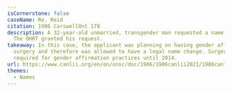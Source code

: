 ```yaml
---
isCornerstone: false
caseName: Re. Reid
citation: 1986 CarswellOnt 178
description: A 32-year-old unmarried, transgender man requested a name change.
  The OHRT granted his request.
takeaway: In this case, the applicant was planning on having gender affirming
  surgery and therefore was allowed to have a legal name change. Surgery was
  required for gender affirmation practices until 2014.
url: https://www.canlii.org/en/on/onsc/doc/1986/1986canlii2821/1986canlii2821.html?autocompleteStr=RE%20REID%201986&autocompletePos=1
themes:
  - Names
---
```

